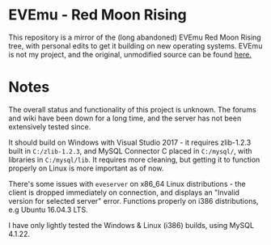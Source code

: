 # EVEmu - Red Moon Rising
This repository is a mirror of the (long abandoned) EVEmu Red Moon Rising tree, with personal edits to get it building on new operating systems. EVEmu is not my project, and the original, unmodified source can be found [here.](https://sourceforge.net/projects/evemu/)

# Notes
The overall status and functionality of this project is unknown. The forums and wiki have been down for a long time, and the server has not been extensively tested since. 

It should build on Windows with Visual Studio 2017 - it requires zlib-1.2.3 built in `C:/zlib-1.2.3`, and MySQL Connector C placed in `C:/mysql/`, with libraries in `C:/mysql/lib`. It requires more cleaning, but getting it to function properly on Linux is more important as of now.

There's some issues with `eveserver` on x86_64 Linux distributions - the client is dropped immediately on connection, and displays an "Invalid version for selected server" error. Functions properly on i386 distributions, e.g Ubuntu 16.04.3 LTS.

I have only lightly tested the Windows & Linux (i386) builds, using MySQL 4.1.22.
